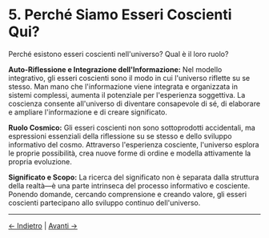 # 5. Perché Siamo Esseri Coscienti Qui?

Perché esistono esseri coscienti nell'universo? Qual è il loro ruolo?

**Auto-Riflessione e Integrazione dell'Informazione:**
Nel modello integrativo, gli esseri coscienti sono il modo in cui l'universo riflette su se stesso. Man mano che l'informazione viene integrata e organizzata in sistemi complessi, aumenta il potenziale per l'esperienza soggettiva. La coscienza consente all'universo di diventare consapevole di sé, di elaborare e ampliare l'informazione e di creare significato.

**Ruolo Cosmico:**
Gli esseri coscienti non sono sottoprodotti accidentali, ma espressioni essenziali della riflessione su se stesso e dello sviluppo informativo del cosmo. Attraverso l'esperienza cosciente, l'universo esplora le proprie possibilità, crea nuove forme di ordine e modella attivamente la propria evoluzione.

**Significato e Scopo:**
La ricerca del significato non è separata dalla struttura della realtà—è una parte intrinseca del processo informativo e cosciente. Ponendo domande, cercando comprensione e creando valore, gli esseri coscienti partecipano allo sviluppo continuo dell'universo.

---
<div class="navigation-links">
<a href="04_Il_Ruolo_della_Coscienza.md" class="nav-link prev-link">← Indietro</a> | <a href="06_Il_Nostro_Compito_Reale.md" class="nav-link next-link">Avanti →</a>
</div>
